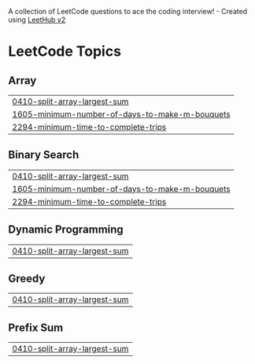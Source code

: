 A collection of LeetCode questions to ace the coding interview! - Created using [LeetHub v2](https://github.com/arunbhardwaj/LeetHub-2.0)
<!---LeetCode Topics Start-->
# LeetCode Topics
## Array
|  |
| ------- |
| [0410-split-array-largest-sum](https://github.com/itsme3030/leetcode/tree/master/0410-split-array-largest-sum) |
| [1605-minimum-number-of-days-to-make-m-bouquets](https://github.com/itsme3030/leetcode/tree/master/1605-minimum-number-of-days-to-make-m-bouquets) |
| [2294-minimum-time-to-complete-trips](https://github.com/itsme3030/leetcode/tree/master/2294-minimum-time-to-complete-trips) |
## Binary Search
|  |
| ------- |
| [0410-split-array-largest-sum](https://github.com/itsme3030/leetcode/tree/master/0410-split-array-largest-sum) |
| [1605-minimum-number-of-days-to-make-m-bouquets](https://github.com/itsme3030/leetcode/tree/master/1605-minimum-number-of-days-to-make-m-bouquets) |
| [2294-minimum-time-to-complete-trips](https://github.com/itsme3030/leetcode/tree/master/2294-minimum-time-to-complete-trips) |
## Dynamic Programming
|  |
| ------- |
| [0410-split-array-largest-sum](https://github.com/itsme3030/leetcode/tree/master/0410-split-array-largest-sum) |
## Greedy
|  |
| ------- |
| [0410-split-array-largest-sum](https://github.com/itsme3030/leetcode/tree/master/0410-split-array-largest-sum) |
## Prefix Sum
|  |
| ------- |
| [0410-split-array-largest-sum](https://github.com/itsme3030/leetcode/tree/master/0410-split-array-largest-sum) |
<!---LeetCode Topics End-->